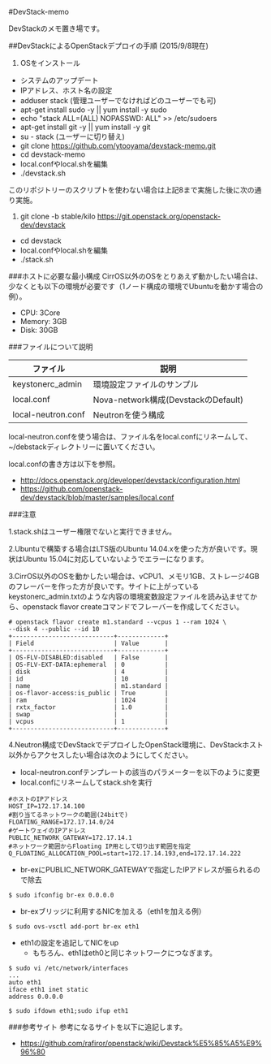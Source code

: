 
#DevStack-memo

DevStackのメモ置き場です。


##DevStackによるOpenStackデプロイの手順
(2015/9/8現在)

1. OSをインストール
- システムのアップデート
- IPアドレス、ホスト名の設定
- adduser stack (管理ユーザーでなければどのユーザーでも可)
- apt-get install sudo -y || yum install -y sudo
- echo "stack ALL=(ALL) NOPASSWD: ALL" >> /etc/sudoers
- apt-get install git -y || yum install -y git
- su - stack (ユーザーに切り替え)
- git clone https://github.com/ytooyama/devstack-memo.git
- cd devstack-memo
- local.confやlocal.shを編集
- ./devstack.sh

このリポジトリーのスクリプトを使わない場合は上記8まで実施した後に次の通り実施。

1. git clone -b stable/kilo https://git.openstack.org/openstack-dev/devstack
- cd devstack
- local.confやlocal.shを編集
- ./stack.sh



###ホストに必要な最小構成
CirrOS以外のOSをとりあえず動かしたい場合は、少なくとも以下の環境が必要です（1ノード構成の環境でUbuntuを動かす場合の例）。

- CPU: 3Core
- Memory: 3GB
- Disk: 30GB

###ファイルについて説明

ファイル              | 説明
-------------------- | ------------------------------
keystonerc_admin     | 環境設定ファイルのサンプル
local.conf           | Nova-network構成(DevstackのDefault)
local-neutron.conf   | Neutronを使う構成

local-neutron.confを使う場合は、ファイル名をlocal.confにリネームして、~/debstackディレクトリーに置いてください。

local.confの書き方は以下を参照。

- <http://docs.openstack.org/developer/devstack/configuration.html>
- <https://github.com/openstack-dev/devstack/blob/master/samples/local.conf>

###注意

1.stack.shはユーザー権限でないと実行できません。

2.Ubuntuで構築する場合はLTS版のUbuntu 14.04.xを使った方が良いです。現状はUbuntu 15.04に対応していないようでエラーになります。

3.CirrOS以外のOSを動かしたい場合は、vCPU1、メモリ1GB、ストレージ4GBのフレーバーを作った方が良いです。サイトに上がっているkeystonerc_admin.txtのような内容の環境変数設定ファイルを読み込ませてから、openstack flavor createコマンドでフレーバーを作成してください。

````
# openstack flavor create m1.standard --vcpus 1 --ram 1024 \
--disk 4 --public --id 10
+----------------------------+-------------+
| Field                      | Value       |
+----------------------------+-------------+
| OS-FLV-DISABLED:disabled   | False       |
| OS-FLV-EXT-DATA:ephemeral  | 0           |
| disk                       | 4           |
| id                         | 10          |
| name                       | m1.standard |
| os-flavor-access:is_public | True        |
| ram                        | 1024        |
| rxtx_factor                | 1.0         |
| swap                       |             |
| vcpus                      | 1           |
+----------------------------+-------------+
````

4.Neutron構成でDevStackでデプロイしたOpenStack環境に、DevStackホスト以外からアクセスしたい場合は次のようにしてください。

- local-neutron.confテンプレートの該当のパラメーターを以下のように変更
- local.confにリネームしてstack.shを実行

````
#ホストのIPアドレス
HOST_IP=172.17.14.100
#割り当てるネットワークの範囲(24bitで)
FLOATING_RANGE=172.17.14.0/24
#ゲートウェイのIPアドレス
PUBLIC_NETWORK_GATEWAY=172.17.14.1
#ネットワーク範囲からFloating IP用として切り出す範囲を指定
Q_FLOATING_ALLOCATION_POOL=start=172.17.14.193,end=172.17.14.222
````

- br-exにPUBLIC_NETWORK_GATEWAYで指定したIPアドレスが振られるので除去

````
$ sudo ifconfig br-ex 0.0.0.0
````

- br-exブリッジに利用するNICを加える（eth1を加える例）

````
$ sudo ovs-vsctl add-port br-ex eth1
````

- eth1の設定を追記してNICをup
  - もちろん、eth1はeth0と同じネットワークにつなぎます。

````
$ sudo vi /etc/network/interfaces
...
auto eth1
iface eth1 inet static
address 0.0.0.0

$ sudo ifdown eth1;sudo ifup eth1
````

###参考サイト
参考になるサイトを以下に追記します。

-  <https://github.com/rafiror/openstack/wiki/Devstack%E5%85%A5%E9%96%80>